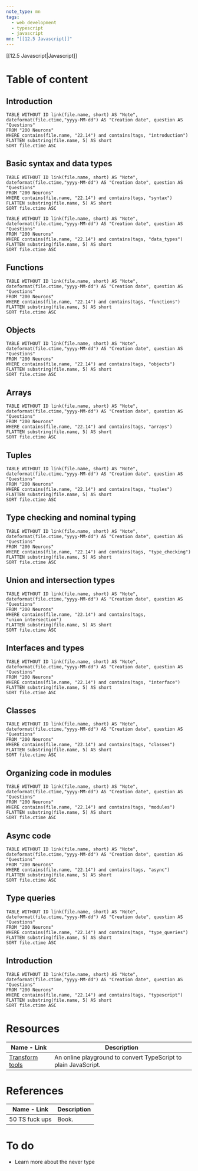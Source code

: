```yaml
---
note_type: mn
tags:
  - web_development
  - typescript
  - javascript
mn: "[[12.5 Javascript]]"
---
```

[[12.5 Javascript|Javascript]]


# Table of content

## Introduction
```dataview 
TABLE WITHOUT ID link(file.name, short) AS "Note",   dateformat(file.ctime,"yyyy-MM-dd") AS "Creation date", question AS "Questions"
FROM "200 Neurons"
WHERE contains(file.name, "22.14") and contains(tags, "introduction")
FLATTEN substring(file.name, 5) AS short
SORT file.ctime ASC
```

## Basic syntax and data types
```dataview 
TABLE WITHOUT ID link(file.name, short) AS "Note",   dateformat(file.ctime,"yyyy-MM-dd") AS "Creation date", question AS "Questions"
FROM "200 Neurons"
WHERE contains(file.name, "22.14") and contains(tags, "syntax")
FLATTEN substring(file.name, 5) AS short
SORT file.ctime ASC
```

```dataview 
TABLE WITHOUT ID link(file.name, short) AS "Note",   dateformat(file.ctime,"yyyy-MM-dd") AS "Creation date", question AS "Questions"
FROM "200 Neurons"
WHERE contains(file.name, "22.14") and contains(tags, "data_types")
FLATTEN substring(file.name, 5) AS short
SORT file.ctime ASC
```



## Functions
```dataview 
TABLE WITHOUT ID link(file.name, short) AS "Note",   dateformat(file.ctime,"yyyy-MM-dd") AS "Creation date", question AS "Questions"
FROM "200 Neurons"
WHERE contains(file.name, "22.14") and contains(tags, "functions")
FLATTEN substring(file.name, 5) AS short
SORT file.ctime ASC
```
## Objects
```dataview 
TABLE WITHOUT ID link(file.name, short) AS "Note",   dateformat(file.ctime,"yyyy-MM-dd") AS "Creation date", question AS "Questions"
FROM "200 Neurons"
WHERE contains(file.name, "22.14") and contains(tags, "objects")
FLATTEN substring(file.name, 5) AS short
SORT file.ctime ASC
```
## Arrays
```dataview 
TABLE WITHOUT ID link(file.name, short) AS "Note",   dateformat(file.ctime,"yyyy-MM-dd") AS "Creation date", question AS "Questions"
FROM "200 Neurons"
WHERE contains(file.name, "22.14") and contains(tags, "arrays")
FLATTEN substring(file.name, 5) AS short
SORT file.ctime ASC
```
## Tuples
```dataview 
TABLE WITHOUT ID link(file.name, short) AS "Note",   dateformat(file.ctime,"yyyy-MM-dd") AS "Creation date", question AS "Questions"
FROM "200 Neurons"
WHERE contains(file.name, "22.14") and contains(tags, "tuples")
FLATTEN substring(file.name, 5) AS short
SORT file.ctime ASC
```
## Type checking and nominal typing
```dataview 
TABLE WITHOUT ID link(file.name, short) AS "Note",   dateformat(file.ctime,"yyyy-MM-dd") AS "Creation date", question AS "Questions"
FROM "200 Neurons"
WHERE contains(file.name, "22.14") and contains(tags, "type_checking")
FLATTEN substring(file.name, 5) AS short
SORT file.ctime ASC
```
## Union and intersection types
```dataview 
TABLE WITHOUT ID link(file.name, short) AS "Note",   dateformat(file.ctime,"yyyy-MM-dd") AS "Creation date", question AS "Questions"
FROM "200 Neurons"
WHERE contains(file.name, "22.14") and contains(tags, "union_intersection")
FLATTEN substring(file.name, 5) AS short
SORT file.ctime ASC
```
## Interfaces and types
```dataview 
TABLE WITHOUT ID link(file.name, short) AS "Note",   dateformat(file.ctime,"yyyy-MM-dd") AS "Creation date", question AS "Questions"
FROM "200 Neurons"
WHERE contains(file.name, "22.14") and contains(tags, "interface")
FLATTEN substring(file.name, 5) AS short
SORT file.ctime ASC
```
## Classes
```dataview 
TABLE WITHOUT ID link(file.name, short) AS "Note",   dateformat(file.ctime,"yyyy-MM-dd") AS "Creation date", question AS "Questions"
FROM "200 Neurons"
WHERE contains(file.name, "22.14") and contains(tags, "classes")
FLATTEN substring(file.name, 5) AS short
SORT file.ctime ASC
```
## Organizing code in modules
```dataview 
TABLE WITHOUT ID link(file.name, short) AS "Note",   dateformat(file.ctime,"yyyy-MM-dd") AS "Creation date", question AS "Questions"
FROM "200 Neurons"
WHERE contains(file.name, "22.14") and contains(tags, "modules")
FLATTEN substring(file.name, 5) AS short
SORT file.ctime ASC
```
## Async code
```dataview 
TABLE WITHOUT ID link(file.name, short) AS "Note",   dateformat(file.ctime,"yyyy-MM-dd") AS "Creation date", question AS "Questions"
FROM "200 Neurons"
WHERE contains(file.name, "22.14") and contains(tags, "async")
FLATTEN substring(file.name, 5) AS short
SORT file.ctime ASC
```






## Type queries
```dataview 
TABLE WITHOUT ID link(file.name, short) AS "Note",   dateformat(file.ctime,"yyyy-MM-dd") AS "Creation date", question AS "Questions"
FROM "200 Neurons"
WHERE contains(file.name, "22.14") and contains(tags, "type_queries")
FLATTEN substring(file.name, 5) AS short
SORT file.ctime ASC
```
## Introduction
```dataview 
TABLE WITHOUT ID link(file.name, short) AS "Note",   dateformat(file.ctime,"yyyy-MM-dd") AS "Creation date", question AS "Questions"
FROM "200 Neurons"
WHERE contains(file.name, "22.14") and contains(tags, "typescript")
FLATTEN substring(file.name, 5) AS short
SORT file.ctime ASC
```

# Resources
| Name - Link                                                         | Description                                                     |
| ------------------------------------------------------------------- | --------------------------------------------------------------- |
| [Transform tools](https://transform.tools/typescript-to-javascript) | An online playground to convert TypeScript to plain JavaScript. |
# References
| Name - Link    | Description |
| -------------- | ----------- |
| 50 TS fuck ups | Book.       |

# To do
- Learn more about the never type